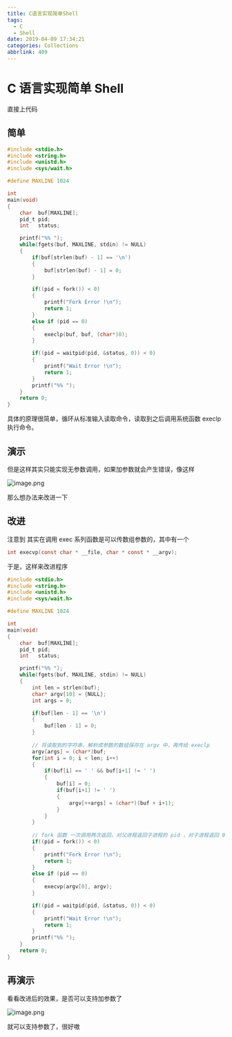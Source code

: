 ```yaml
---
title: C语言实现简单Shell
tags:
  - C
  - Shell
date: 2019-04-09 17:34:21
categories: Collections
abbrlink: 409
---
```

# C 语言实现简单 Shell

直接上代码

<!-- more -->

## 简单

```c
#include <stdio.h>
#include <string.h>
#include <unistd.h>
#include <sys/wait.h>

#define MAXLINE 1024

int
main(void)
{
    char  buf[MAXLINE];
    pid_t pid;
    int   status;

    printf("%% ");
    while(fgets(buf, MAXLINE, stdin) != NULL)
    {
        if(buf[strlen(buf) - 1] == '\n')
        {
            buf[strlen(buf) - 1] = 0;
        }

        if((pid = fork()) < 0)
        {
            printf("Fork Error !\n");
            return 1;
        }
        else if (pid == 0)
        {
            execlp(buf, buf, (char*)0);
        }

        if((pid = waitpid(pid, &status, 0)) < 0)
        {
            printf("Wait Error !\n");
            return 1;
        }
        printf("%% ");
    }
    return 0;
}

```

具体的原理很简单，循环从标准输入读取命令，读取到之后调用系统函数 execlp 执行命令。

## 演示

但是这样其实只能实现无参数调用，如果加参数就会产生错误，像这样

![image.png](/blog/pics/1554896522521-bd50a48e-0eef-43ad-9cb2-4a7d9f3744e2.png)

那么想办法来改进一下

## 改进

注意到 其实在调用 exec 系列函数是可以传数组参数的，其中有一个

```c
int	execvp(const char * __file, char * const * __argv);
```

于是，这样来改进程序

```c
#include <stdio.h>
#include <string.h>
#include <unistd.h>
#include <sys/wait.h>

#define MAXLINE 1024

int
main(void)
{
    char  buf[MAXLINE];
    pid_t pid;
    int   status;

    printf("%% ");
    while(fgets(buf, MAXLINE, stdin) != NULL)
    {
        int len = strlen(buf);
        char* argv[10] = {NULL};
        int args = 0;

        if(buf[len - 1] == '\n')
        {
            buf[len - 1] = 0;
        }
        
        // 将读取到的字符串，解析成参数的数组保存在 argv 中，再传给 execlp
        argv[args] = (char*)buf;
        for(int i = 0; i < len; i++)
        {
            if(buf[i] == ' ' && buf[i+1] != ' ')
            {
                buf[i] = 0;
                if(buf[i+1] != ' ')
                {
                    argv[++args] = (char*)(buf + i+1);
                }
            }
        }
      
        // fork 函数 一次调用两次返回，对父进程返回子进程的 pid ，对子进程返回 0，如果返回值小于 0 则表示有错误
        if((pid = fork()) < 0)
        {
            printf("Fork Error !\n");
            return 1;
        }
        else if (pid == 0)
        {
            execvp(argv[0], argv);
        }

        if((pid = waitpid(pid, &status, 0)) < 0)
        {
            printf("Wait Error !\n");
            return 1;
        }
        printf("%% ");
    }
    return 0;
}

```

## 再演示

看看改进后的效果，是否可以支持加参数了

![image.png](/blog/pics/1554900459904-1e5d6fa6-5ef1-4357-a386-fa1920853ee4.png)

就可以支持参数了，很好嗷
